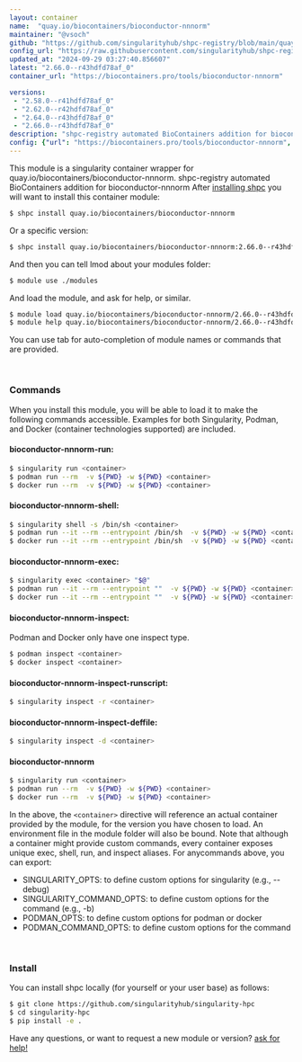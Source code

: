 ```yaml
---
layout: container
name:  "quay.io/biocontainers/bioconductor-nnnorm"
maintainer: "@vsoch"
github: "https://github.com/singularityhub/shpc-registry/blob/main/quay.io/biocontainers/bioconductor-nnnorm/container.yaml"
config_url: "https://raw.githubusercontent.com/singularityhub/shpc-registry/main/quay.io/biocontainers/bioconductor-nnnorm/container.yaml"
updated_at: "2024-09-29 03:27:40.856607"
latest: "2.66.0--r43hdfd78af_0"
container_url: "https://biocontainers.pro/tools/bioconductor-nnnorm"

versions:
 - "2.58.0--r41hdfd78af_0"
 - "2.62.0--r42hdfd78af_0"
 - "2.64.0--r43hdfd78af_0"
 - "2.66.0--r43hdfd78af_0"
description: "shpc-registry automated BioContainers addition for bioconductor-nnnorm"
config: {"url": "https://biocontainers.pro/tools/bioconductor-nnnorm", "maintainer": "@vsoch", "description": "shpc-registry automated BioContainers addition for bioconductor-nnnorm", "latest": {"2.66.0--r43hdfd78af_0": "sha256:0e9f8a4d45ca53fc23f42d5074a3b45d10e3fb24757058407d5cb94be9ca1a10"}, "tags": {"2.58.0--r41hdfd78af_0": "sha256:29eb36c4803fa35a8b8e01df27562352af70510117960f26551fd09d9aa671ec", "2.62.0--r42hdfd78af_0": "sha256:3cb4cd6ac7de2ae4b4adc62972459f4c812b91b5a5e4ab309523b6e1673696b6", "2.64.0--r43hdfd78af_0": "sha256:aa1df4b4d4d248ccc0b9d85fdde851b890e4c450a7c47fb9a481e12af03e2168", "2.66.0--r43hdfd78af_0": "sha256:0e9f8a4d45ca53fc23f42d5074a3b45d10e3fb24757058407d5cb94be9ca1a10"}, "docker": "quay.io/biocontainers/bioconductor-nnnorm"}
---
```


This module is a singularity container wrapper for quay.io/biocontainers/bioconductor-nnnorm.
shpc-registry automated BioContainers addition for bioconductor-nnnorm
After [installing shpc](#install) you will want to install this container module:


```bash
$ shpc install quay.io/biocontainers/bioconductor-nnnorm
```

Or a specific version:

```bash
$ shpc install quay.io/biocontainers/bioconductor-nnnorm:2.66.0--r43hdfd78af_0
```

And then you can tell lmod about your modules folder:

```bash
$ module use ./modules
```

And load the module, and ask for help, or similar.

```bash
$ module load quay.io/biocontainers/bioconductor-nnnorm/2.66.0--r43hdfd78af_0
$ module help quay.io/biocontainers/bioconductor-nnnorm/2.66.0--r43hdfd78af_0
```

You can use tab for auto-completion of module names or commands that are provided.

<br>

### Commands

When you install this module, you will be able to load it to make the following commands accessible.
Examples for both Singularity, Podman, and Docker (container technologies supported) are included.

#### bioconductor-nnnorm-run:

```bash
$ singularity run <container>
$ podman run --rm  -v ${PWD} -w ${PWD} <container>
$ docker run --rm  -v ${PWD} -w ${PWD} <container>
```

#### bioconductor-nnnorm-shell:

```bash
$ singularity shell -s /bin/sh <container>
$ podman run --it --rm --entrypoint /bin/sh  -v ${PWD} -w ${PWD} <container>
$ docker run --it --rm --entrypoint /bin/sh  -v ${PWD} -w ${PWD} <container>
```

#### bioconductor-nnnorm-exec:

```bash
$ singularity exec <container> "$@"
$ podman run --it --rm --entrypoint ""  -v ${PWD} -w ${PWD} <container> "$@"
$ docker run --it --rm --entrypoint ""  -v ${PWD} -w ${PWD} <container> "$@"
```

#### bioconductor-nnnorm-inspect:

Podman and Docker only have one inspect type.

```bash
$ podman inspect <container>
$ docker inspect <container>
```

#### bioconductor-nnnorm-inspect-runscript:

```bash
$ singularity inspect -r <container>
```

#### bioconductor-nnnorm-inspect-deffile:

```bash
$ singularity inspect -d <container>
```



#### bioconductor-nnnorm

```bash
$ singularity run <container>
$ podman run --rm  -v ${PWD} -w ${PWD} <container>
$ docker run --rm  -v ${PWD} -w ${PWD} <container>
```


In the above, the `<container>` directive will reference an actual container provided
by the module, for the version you have chosen to load. An environment file in the
module folder will also be bound. Note that although a container
might provide custom commands, every container exposes unique exec, shell, run, and
inspect aliases. For anycommands above, you can export:

 - SINGULARITY_OPTS: to define custom options for singularity (e.g., --debug)
 - SINGULARITY_COMMAND_OPTS: to define custom options for the command (e.g., -b)
 - PODMAN_OPTS: to define custom options for podman or docker
 - PODMAN_COMMAND_OPTS: to define custom options for the command

<br>

### Install

You can install shpc locally (for yourself or your user base) as follows:

```bash
$ git clone https://github.com/singularityhub/singularity-hpc
$ cd singularity-hpc
$ pip install -e .
```

Have any questions, or want to request a new module or version? [ask for help!](https://github.com/singularityhub/singularity-hpc/issues)